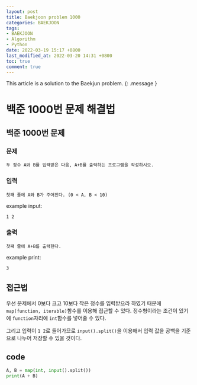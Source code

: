 ```yaml
---
layout: post
title: Baekjoon problem 1000
categories: BAEKJOON
tags:
- BAEKJOON
- Algorithm
- Python
date: 2022-03-19 15:17 +0800
last_modified_at: 2022-03-20 14:31 +0800
toc: true
comment: true
---
```


This article is a solution to the Baekjun problem.
{: .message }

# 백준 1000번 문제 해결법

## 백준 1000번 문제

### 문제

```
두 정수 A와 B를 입력받은 다음, A+B를 출력하는 프로그램을 작성하시오.
```

### 입력

```
첫째 줄에 A와 B가 주어진다. (0 < A, B < 10)
```

example input:
```
1 2
```

### 출력

```
첫째 줄에 A+B를 출력한다.
```

example print:
```
3
```

## 접근법
우선 문제에서 0보다 크고 10보다 작은 정수를 입력받으라 하였기 때문에 ```map(function, iterable)```함수를 이용해 접근할 수 있다. 정수형이라는 조건이 있기에 ```function```자리에 ```int```함수를 넣어줄 수 있다.

그리고 입력이 ```1 2```로 들어가므로 ```input().split()```을 이용해서 입력 값을 공백을 기준으로 나누어 저장할 수 있을 것이다.

## code
```py
A, B = map(int, input().split())
print(A + B)
```
